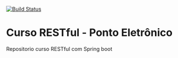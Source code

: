 [![Build Status](https://travis-ci.com/tulioviglione/ponto-eletronico.svg?branch=master)](https://travis-ci.com/tulioviglione/ponto-eletronico)

# Curso RESTful - Ponto Eletrônico
Repositorio curso RESTful com Spring boot
